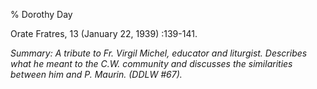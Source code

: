 % Dorothy Day

Orate Fratres, 13 (January 22, 1939) :139-141.

*Summary: A tribute to Fr. Virgil Michel, educator and liturgist.
Describes what he meant to the C.W. community and discusses the
similarities between him and P. Maurin. (DDLW \#67).*


